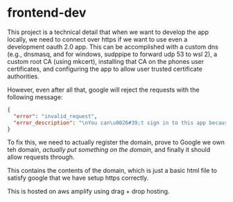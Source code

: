 # frontend-dev

This project is a technical detail that when we want to develop the app locally,
we need to connect over https if we want to use even a development oauth 2.0
app. This can be accomplished with a custom dns (e.g., dnsmasq, and for windows,
sudppipe to forward udp 53 to wsl 2), a custom root CA (using mkcert), installing
that CA on the phones user certificates, and configuring the app to allow user
trusted certificate authorities.

However, even after all that, google will reject the requests with the following
message:

```json
{
  "error": "invalid_request",
  "error_description": "\nYou can\u0026#39;t sign in to this app because it doesn\u0026#39;t comply with Google\u0026#39;s OAuth 2.0 policy for keeping apps secure.\n\nYou can let the app developer know that this app doesn\u0026#39;t comply with one or more Google validation rules.\n  "
}
```

To fix this, we need to actually register the domain, prove to Google we own
teh domain, _actually put something on the domain_, and finally it should
allow requests through.

This contains the contents of the domain, which is just a basic html file to
satisfy google that we have setup https correctly.

This is hosted on aws amplify using drag + drop hosting.
